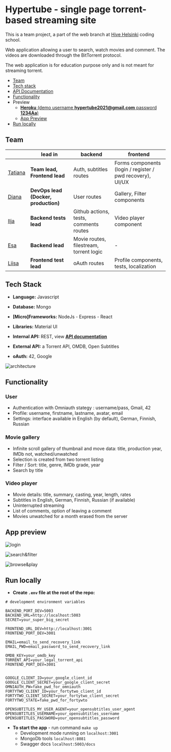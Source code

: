 # Hypertube - single page torrent-based streaming site

This is a team project, a part of the web branch at [Hive Helsinki](https://www.hive.fi/) coding school.

Web application allowing a user to search, watch movies and comment.
The videos are downloaded through the BitTorrent protocol. 

The web application is for education purpose only and is not meant for streaming torrent. 

- [Team](#team)
- [Tech stack](#tech-stack)
- [API Documentation](https://app.swaggerhub.com/apis-docs/hypertubeHive/Hypertube/1.0.0)
- [Functionality](#functionality)
- Preview
  - [**Heroku** (demo username **hypertube2021@gmail.com** password **1234Aa**)](https://hypertube-demo.herokuapp.com/)
  - [App Preview](#app-preview)
- [Run locally](#run-locally)

## Team

|                                             | lead in                   | backend                             | frontend                                             |
| ------------------------------------------- | ---------------------------- | --------------------------------------- | --------------------------------------------------------- |
| [Tatiana](https://github.com/T7Q)           | **Team lead, Frontend lead** | Auth, subtitles routes                  | Forms components (login / register / pwd recovery), UI/UX |
| [Diana](https://github.com/DianaMukaliyeva) | **DevOps lead (Docker, production)**  | User routes                             | Gallery, Filter components                                |
| [Ilja](https://github.com/iljaSL)           | **Backend tests lead**       | Github actions, tests, comments routes  | Video player component                                    |
| [Esa](https://github.com/ehalmkro)          | **Backend lead**             | Movie routes, filestream, torrent logic | -                                                         |
| [Liisa](https://github.com/lapaset)         | **Frontend test lead**       | oAuth routes                            | Profile components, tests, localization                   |

## Tech Stack

- **Language:** Javascript
- **Database:** Mongo
- **[Micro]Frameworks:** NodeJs - Express - React
- **Libraries:** Material UI

- **Internal API:** REST, view [**API documentation**](https://app.swaggerhub.com/apis-docs/hypertubeHive/Hypertube/1.0.0)
- **External API:** a Torrent API, OMDB, Open Subtitles
- **oAuth:** 42, Google


![architecture](../assets/architecture.png?raw=true)

## Functionality

### User

- Authentication with Omniauth stategy : username/pass, Gmail, 42
- Profile: username, firstname, lastname, avatar, email
- Settings: interface available in English (by default), German, Finnish, Russian

### Movie gallery

- Infinite scroll gallery of thumbnail and move data: title, production year, IMDb not, watched/unwatched
- Selection is created from two torrent listing
- Filter / Sort: title, genre, IMDb grade, year
- Search by title

### Video player

- Movie details: title, summary, casting, year, length, rates
- Subtitles in English, German, Finnish, Russian (if available)
- Uninterrupted streaming
- List of comments, option of leaving a comment
- Movies unwatched for a month erased from the server

## App preview
![login](../assets/login.gif?raw=true)

![search&filter](../assets/search_and_filter.gif?raw=true)

![browse&play](../assets/browse_and_play.gif?raw=true)

## Run locally

- **Create `.env` file at the root of the repo:**

```
# development environment variables

BACKEND_PORT_DEV=5003
BACKEND_URL=http://localhost:5003
SECRET=your_super_big_secret

FRONTEND_URL_DEV=http://localhost:3001
FRONTEND_PORT_DEV=3001

EMAIL=email_to_send_recovery_link
EMAIL_PWD=email_password_to_send_recovery_link

OMDB_KEY=your_omdb_key
TORRENT_API=your_legal_torrent_api
FRONTEND_PORT_DEV=3001


GOOGLE_CLIENT_ID=your_google_client_id
GOOGLE_CLIENT_SECRET=your_google_client_secret
OMNIAUTH_PW=fake_pwd_for_omniauth
FORTYTWO_CLIENT_ID=your_fortytwo_client_id
FORTYTWO_CLIENT_SECRET=your_fortytwo_client_secret
FORTYTWO_STATE=fake_pwd_for_fortywto

OPENSUBTITLES_MY_USER_AGENT=your_opensubtitles_user_agent
OPENSUBTITLES_USERNAME=your_opensubtitles_username
OPENSUBTITLES_PASSWORD=your_opensubtitles_password

```

- **To start the app** - run command `make up`
  - Development mode running on `localhost:3001`
  - MongoDb tools `localhost:8081`
  - Swagger docs `localhost:5003/docs`


